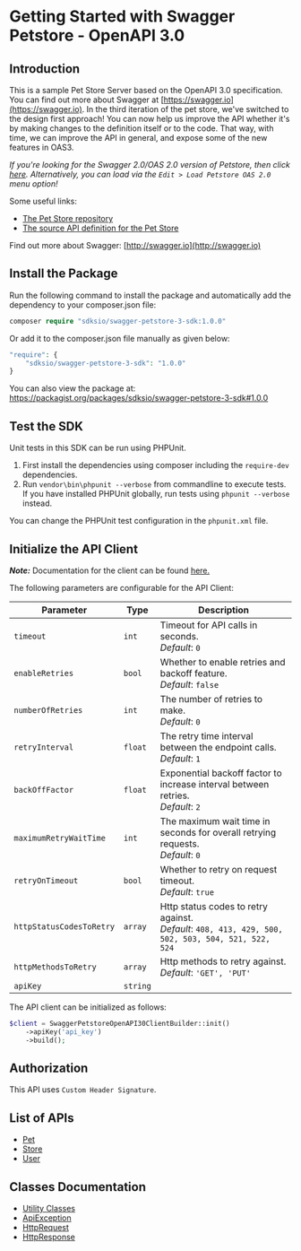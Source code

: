 
# Getting Started with Swagger Petstore - OpenAPI 3.0

## Introduction

This is a sample Pet Store Server based on the OpenAPI 3.0 specification.  You can find out more about
Swagger at [https://swagger.io](https://swagger.io). In the third iteration of the pet store, we've switched to the design first approach!
You can now help us improve the API whether it's by making changes to the definition itself or to the code.
That way, with time, we can improve the API in general, and expose some of the new features in OAS3.

_If you're looking for the Swagger 2.0/OAS 2.0 version of Petstore, then click [here](https://editor.swagger.io/?url=https://petstore.swagger.io/v2/swagger.yaml). Alternatively, you can load via the `Edit > Load Petstore OAS 2.0` menu option!_

Some useful links:

- [The Pet Store repository](https://github.com/swagger-api/swagger-petstore)
- [The source API definition for the Pet Store](https://github.com/swagger-api/swagger-petstore/blob/master/src/main/resources/openapi.yaml)

Find out more about Swagger: [http://swagger.io](http://swagger.io)

## Install the Package

Run the following command to install the package and automatically add the dependency to your composer.json file:

```php
composer require "sdksio/swagger-petstore-3-sdk:1.0.0"
```

Or add it to the composer.json file manually as given below:

```php
"require": {
    "sdksio/swagger-petstore-3-sdk": "1.0.0"
}
```

You can also view the package at:
https://packagist.org/packages/sdksio/swagger-petstore-3-sdk#1.0.0

## Test the SDK

Unit tests in this SDK can be run using PHPUnit.

1. First install the dependencies using composer including the `require-dev` dependencies.
2. Run `vendor\bin\phpunit --verbose` from commandline to execute tests. If you have installed PHPUnit globally, run tests using `phpunit --verbose` instead.

You can change the PHPUnit test configuration in the `phpunit.xml` file.

## Initialize the API Client

**_Note:_** Documentation for the client can be found [here.](https://www.github.com/sdks-io/swagger-petstore-3-0-php-sdk/tree/1.0.0/doc/client.md)

The following parameters are configurable for the API Client:

| Parameter | Type | Description |
|  --- | --- | --- |
| `timeout` | `int` | Timeout for API calls in seconds.<br>*Default*: `0` |
| `enableRetries` | `bool` | Whether to enable retries and backoff feature.<br>*Default*: `false` |
| `numberOfRetries` | `int` | The number of retries to make.<br>*Default*: `0` |
| `retryInterval` | `float` | The retry time interval between the endpoint calls.<br>*Default*: `1` |
| `backOffFactor` | `float` | Exponential backoff factor to increase interval between retries.<br>*Default*: `2` |
| `maximumRetryWaitTime` | `int` | The maximum wait time in seconds for overall retrying requests.<br>*Default*: `0` |
| `retryOnTimeout` | `bool` | Whether to retry on request timeout.<br>*Default*: `true` |
| `httpStatusCodesToRetry` | `array` | Http status codes to retry against.<br>*Default*: `408, 413, 429, 500, 502, 503, 504, 521, 522, 524` |
| `httpMethodsToRetry` | `array` | Http methods to retry against.<br>*Default*: `'GET', 'PUT'` |
| `apiKey` | `string` |  |

The API client can be initialized as follows:

```php
$client = SwaggerPetstoreOpenAPI30ClientBuilder::init()
    ->apiKey('api_key')
    ->build();
```

## Authorization

This API uses `Custom Header Signature`.

## List of APIs

* [Pet](https://www.github.com/sdks-io/swagger-petstore-3-0-php-sdk/tree/1.0.0/doc/controllers/pet.md)
* [Store](https://www.github.com/sdks-io/swagger-petstore-3-0-php-sdk/tree/1.0.0/doc/controllers/store.md)
* [User](https://www.github.com/sdks-io/swagger-petstore-3-0-php-sdk/tree/1.0.0/doc/controllers/user.md)

## Classes Documentation

* [Utility Classes](https://www.github.com/sdks-io/swagger-petstore-3-0-php-sdk/tree/1.0.0/doc/utility-classes.md)
* [ApiException](https://www.github.com/sdks-io/swagger-petstore-3-0-php-sdk/tree/1.0.0/doc/api-exception.md)
* [HttpRequest](https://www.github.com/sdks-io/swagger-petstore-3-0-php-sdk/tree/1.0.0/doc/http-request.md)
* [HttpResponse](https://www.github.com/sdks-io/swagger-petstore-3-0-php-sdk/tree/1.0.0/doc/http-response.md)

